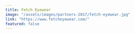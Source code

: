 ```yaml
---
title: Fetch Eyewear
image: "/assets/images/partners-2017/fetch-eyewear.jpg"
link: "https://www.fetcheyewear.com/"
featured: false
---
```

